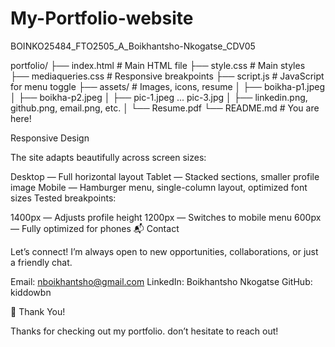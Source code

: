 # My-Portfolio-website
BOINKO25484_FTO2505_A_Boikhantsho-Nkogatse_CDV05


portfolio/
├── index.html          # Main HTML file
├── style.css           # Main styles
├── mediaqueries.css    # Responsive breakpoints
├── script.js           # JavaScript for menu toggle
├── assets/             # Images, icons, resume
│   ├── boikha-p1.jpeg
│   ├── boikha-p2.jpeg
│   ├── pic-1.jpeg ... pic-3.jpg
│   ├── linkedin.png, github.png, email.png, etc.
│   └── Resume.pdf
└── README.md           # You are here!

 Responsive Design

The site adapts beautifully across screen sizes:

Desktop — Full horizontal layout
Tablet — Stacked sections, smaller profile image
Mobile — Hamburger menu, single-column layout, optimized font sizes
 Tested breakpoints:

1400px — Adjusts profile height
1200px — Switches to mobile menu
600px — Fully optimized for phones
 📬 Contact

Let’s connect! I’m always open to new opportunities, collaborations, or just a friendly chat.

Email: nboikhantsho@gmail.com
LinkedIn: Boikhantsho Nkogatse
GitHub: kiddowbn

 🙌 Thank You!

Thanks for checking out my portfolio.  don’t hesitate to reach out!

